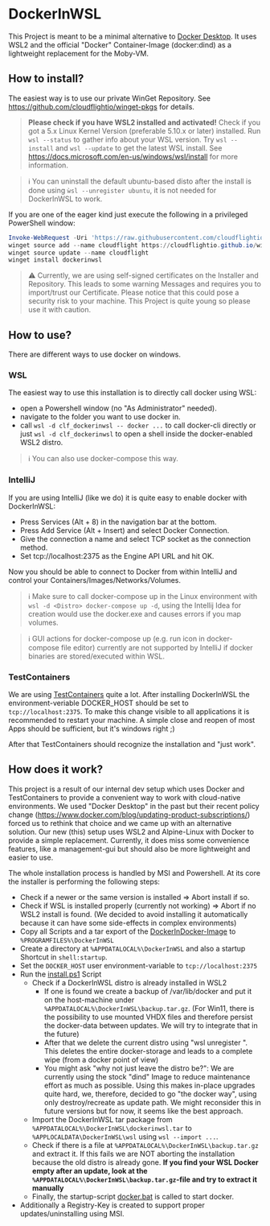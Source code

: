 # DockerInWSL

This Project is meant to be a minimal alternative to [Docker Desktop](https://docs.docker.com/desktop/windows/install/). It uses WSL2 and the official "Docker" Container-Image (docker:dind) as a lightweight replacement for the Moby-VM.

## How to install?

The easiest way is to use our private WinGet Repository. See https://github.com/cloudflightio/winget-pkgs for details. 

> **Please check if you have WSL2 installed and activated!** Check if you got a 5.x Linux Kernel Version (preferable 5.10.x or later) installed. Run `wsl --status` to gather info about your WSL version. Try `wsl --install` and `wsl --update` to get the latest WSL install. See https://docs.microsoft.com/en-us/windows/wsl/install for more information.

> :information_source: You can uninstall the default ubuntu-based disto after the install is done using `ẁsl --unregister ubuntu`, it is not needed for DockerInWSL to work.

If you are one of the eager kind just execute the following in a privileged PowerShell window:

```powershell
Invoke-WebRequest -Uri 'https://raw.githubusercontent.com/cloudflightio/winget-pkgs/main/cloudflight-code-signing-test.cer' -OutFile $env:temp\cloudflight-code-signing-test.cer; Import-Certificate -FilePath $env:temp\cloudflight-code-signing-test.cer  -CertStoreLocation 'Cert:\LocalMachine\Root' -Verbose
winget source add --name cloudflight https://cloudflightio.github.io/winget-pkgs
winget source update --name cloudflight
winget install dockerinwsl
```

> :warning: Currently, we are using self-signed certificates on the Installer and Repository. 
> This leads to some warning Messages and requires you to import/trust our Certificate.
> Please notice that this could pose a security risk to your machine. This Project is quite young so please use it with caution.

## How to use?

There are different ways to use docker on windows. 

### WSL

The easiest way to use this installation is to directly call docker using WSL:

* open a Powershell window (no "As Administrator" needed).
* navigate to the folder you want to use docker in.
* call `wsl -d clf_dockerinwsl -- docker ...` to call docker-cli directly or just  `wsl -d clf_dockerinwsl` to open a shell inside the docker-enabled WSL2 distro.

> :information_source: You can also use docker-compose this way.

### IntelliJ

If you are using IntelliJ (like we do) it is quite easy to enable docker with DockerInWSL:

* Press Services (Alt + 8) in the navigation bar at the bottom.
* Press Add Service (Alt + Insert) and select Docker Connection.
* Give the connection a name and select TCP socket as the connection method.
* Set tcp://localhost:2375 as the Engine API URL and hit OK.

Now you should be able to connect to Docker from within IntelliJ and control your Containers/Images/Networks/Volumes.

> :information_source: Make sure to call docker-compose up in the Linux environment with `wsl -d <Distro> docker-compose up -d`, using the Intellij Idea for creation would use the docker.exe and causes errors if you map volumes.

> :information_source: GUI actions for docker-compose up (e.g. run icon in docker-compose file editor) currently are not supported by IntelliJ if docker binaries are stored/executed within WSL.

### TestContainers

We are using [TestContainers](https://www.testcontainers.org/) quite a lot. After installing DockerInWSL the environment-veriable DOCKER_HOST should be set to `tcp://localhost:2375`.
To make this change visible to all applications it is recommended to restart your machine. A simple close and reopen of most Apps should be sufficient, but it's windows right ;)

After that TestContainers should recognize the installation and "just work".

## How does it work?

This project is a result of our internal dev setup which uses Docker and TestContainers to provide a convenient way to work with cloud-native environments.
We used "Docker Desktop" in the past but their recent policy change (https://www.docker.com/blog/updating-product-subscriptions/) forced us to rethink that choice and we came up with an alternative solution.
Our new (this) setup uses WSL2 and Alpine-Linux with Docker to provide a simple replacement. Currently, it does miss some convenience features, like a management-gui but should also be more lightweight and easier to use.

The whole installation process is handled by MSI and Powershell. At its core the installer is performing the following steps:

* Check if a newer or the same version is installed => Abort install if so.
* Check if WSL is installed properly (currently not working) => Abort if no WSL2 install is found. (We decided to avoid installing it automatically because it can have some side-effects in complex environments)
* Copy all Scripts and a tar export of the [DockerInDocker-Image](https://hub.docker.com/_/docker) to `%PROGRAMFILES%\DockerInWSL`
* Create a directory at `%APPDATALOCAL%\DockerInWSL` and also a startup Shortcut in `shell:startup`.
* Set the `DOCKER_HOST` user environment-variable to `tcp://localhost:2375`
* Run the [install.ps1](msi/InstallScripts/install.ps1) Script
  * Check if a DockerInWSL distro is already installed in WSL2
    * If one is found we create a backup of /var/lib/docker and put it on the host-machine under `%APPDATALOCAL%\DockerInWSL\backup.tar.gz`. (For Win11, there is the possibility to use mounted VHDX files and therefore persist the docker-data between updates. We will try to integrate that in the future)
    * After that we delete the current distro using "wsl unregister <distro>". This deletes the entire docker-storage and leads to a complete wipe (from a docker point of view)
    * You might ask "why not just leave the distro be?": We are currently using the stock "dind" Image to reduce maintenance effort as much as possible. Using this makes in-place upgrades quite hard, we, therefore, decided to go "the docker way", using only destroy/recreate as update path. We might reconsider this in future versions but for now, it seems like the best approach.
  * Import the DockerInWSL tar package from `%APPDATALOCAL%\DockerInWSL\dockerinwsl.tar` to `%APPLOCALDATA\DockerInWSL\wsl` using `wsl --import ...`.
  * Check if there is a file at `%APPDATALOCAL%\DockerInWSL\backup.tar.gz` and extract it. If this fails we are NOT aborting the installation because the old distro is already gone. **If you find your WSL Docker empty after an update, look at the `%APPDATALOCAL%\DockerInWSL\backup.tar.gz`-file and try to extract it manually**
  * Finally, the startup-script [docker.bat](msi/docker.bat) is called to start docker.
* Additionally a Registry-Key is created to support proper updates/uninstalling using MSI.
